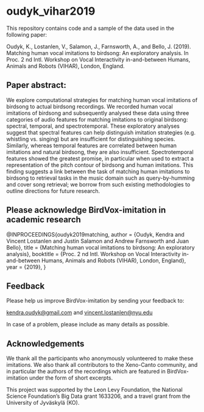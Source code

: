 # oudyk_vihar2019

This repository contains code and a sample of the data used in the following paper: 

Oudyk, K., Lostanlen, V., Salamon, J., Farnsworth, A., and Bello, J. (2019). Matching human vocal imitations to birdsong: An exploratory analysis. In Proc. 2 nd Intl. Workshop on Vocal Interactivity in-and-between Humans, Animals and Robots (VIHAR), London, England. 

## Paper abstract:
We explore computational strategies for matching human vocal imitations of birdsong to actual birdsong recordings. We recorded human vocal imitations of birdsong and subsequently analysed these data using three categories of audio features for matching imitations to original birdsong: spectral, temporal, and spectrotemporal. These exploratory analyses suggest that spectral features can help distinguish imitation strategies (e.g. whistling vs. singing) but are insufficient for distinguishing species. Similarly, whereas temporal features are correlated between human imitations and natural birdsong, they are also insufficient. Spectrotemporal features showed the greatest promise, in particular when used to extract a representation of the pitch contour of birdsong and human imitations. This finding suggests a link between the task of matching human imitations to birdsong to retrieval tasks in the music domain such as query-by-humming and cover song retrieval; we borrow from such existing methodologies to outline directions for future research.

## Please acknowledge BirdVox-imitation in academic research
@INPROCEEDINGS{oudyk2019matching,
author = {Oudyk, Kendra and Vincent Lostanlen and Justin Salamon and Andrew Farnsworth and Juan Bello},
title = {Matching human vocal imitations to birdsong: An exploratory analysis},
booktitle = {Proc. 2 nd Intl. Workshop on Vocal Interactivity in-and-between Humans, Animals and Robots (VIHAR), London, England},
year = {2019},
}

## Feedback
Please help us improve BirdVox-imitation by sending your feedback to:

kendra.oudyk@gmail.com and vincent.lostanlen@nyu.edu

In case of a problem, please include as many details as possible.


## Acknowledgements
We thank all the participants who anonymously volunteered to make these imitations.
We also thank all contributors to the Xeno-Canto community, and in particular the authors of the recordings which are featured in BirdVox-imitation under the form of short excerpts.

This project was supported by the Leon Levy Foundation, the National Science Foundation’s Big Data grant 1633206, and a travel grant from the University of Jyväskylä (KO).
